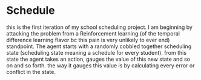 # Schedule
this is the first iteration of my school scheduling project. I am beginning by attacking the problem from a Reinforcement learning (of the temporal difference learning flavor bc this pain is very unlikely to ever end) standpoint. The agent starts with a randomly cobbled together scheduling state (scheduling state meaning a schedule for every student). from this state the agent takes an action, gauges the value of this new state and so on and so forth. the way it gauges this value is by calculating every error or conflict in the state. 
